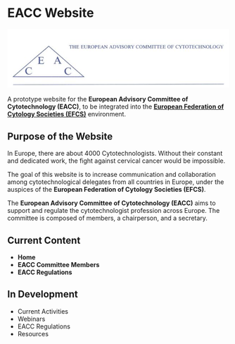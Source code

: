 # EACC Website

![EACC Logo](img/eacc.jpeg)


A prototype website for the **European Advisory Committee of Cytotechnology (EACC)**, to be integrated into the [**European Federation of Cytology Societies (EFCS)**](https://www.efcs.eu/) environment.

## Purpose of the Website

In Europe, there are about 4000 Cytotechnologists. Without their constant and dedicated work, the fight against cervical cancer would be impossible. 

The goal of this website is to increase communication and collaboration among cytotechnological delegates from all countries in Europe, under the auspices of the **European Federation of Cytology Societies (EFCS)**.

The **European Advisory Committee of Cytotechnology (EACC)** aims to support and regulate the cytotechnologist profession across Europe. The committee is composed of members, a chairperson, and a secretary.

## Current Content

- **Home**
- **EACC Committee Members**
- **EACC Regulations**

## In Development
- Current Activities
- Webinars
- EACC Regulations
- Resources

